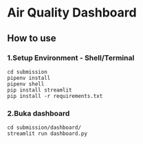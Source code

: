 # Air Quality Dashboard
## How to use
### 1.Setup Environment - Shell/Terminal
```
cd submission
pipenv install
pipenv shell
pip install streamlit
pip install -r requirements.txt
```
### 2.Buka dashboard
```
cd submission/dashboard/
streamlit run dashboard.py
```
